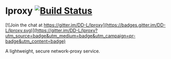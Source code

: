 # lproxy [![Build Status](https://travis-ci.org/DD-L/lproxy.svg?branch=master)](https://travis-ci.org/DD-L/lproxy)

[![Join the chat at https://gitter.im/DD-L/lproxy](https://badges.gitter.im/DD-L/lproxy.svg)](https://gitter.im/DD-L/lproxy?utm_source=badge&utm_medium=badge&utm_campaign=pr-badge&utm_content=badge)

A lightweight, secure network-proxy service.

